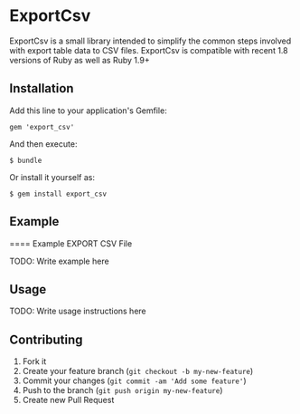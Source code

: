 # ExportCsv

ExportCsv is a small library intended to simplify the common steps involved with export table data to CSV files. ExportCsv is compatible with recent 1.8 versions of Ruby as well as Ruby 1.9+

## Installation

Add this line to your application's Gemfile:

    gem 'export_csv'

And then execute:

    $ bundle

Or install it yourself as:

    $ gem install export_csv

## Example

==== Example EXPORT CSV File 

TODO: Write example here

## Usage

TODO: Write usage instructions here

## Contributing

1. Fork it
2. Create your feature branch (`git checkout -b my-new-feature`)
3. Commit your changes (`git commit -am 'Add some feature'`)
4. Push to the branch (`git push origin my-new-feature`)
5. Create new Pull Request
